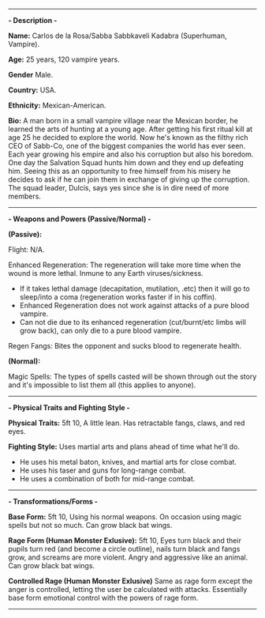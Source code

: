 -----

**- Description -**

**Name:** Carlos de la Rosa/Sabba Sabbkaveli Kadabra (Superhuman, Vampire).

**Age:** 25 years, 120 vampire years.

**Gender** Male.

**Country:** USA.

**Ethnicity:** Mexican-American.

**Bio:** A man born in a small vampire village near the Mexican border, he learned the arts of hunting at a young age. After getting his first ritual kill at age 25 he decided to explore the world. Now he's known as the filthy rich CEO of Sabb-Co, one of the biggest companies the world has ever seen. Each year growing his empire and also his corruption but also his boredom. One day the Salvation Squad hunts him down and they end up defeating him. Seeing this as an opportunity to free himself from his misery he decides to ask if he can join them in exchange of giving up the corruption. The squad leader, Dulcis, says yes since she is in dire need of more members.

-----
**- Weapons and Powers (Passive/Normal) -**

**(Passive):**

Flight: N/A.

Enhanced Regeneration: The regeneration will take more time when the wound is more lethal. Inmune to any Earth viruses/sickness.
  - If it takes lethal damage (decapitation, mutilation, .etc) then it will go to sleep/into a coma (regeneration works faster if in his coffin).
  - Enhanced Regeneration does not work against attacks of a pure blood vampire.
  - Can not die due to its enhanced regeneration (cut/burnt/etc limbs will grow back), can only die to a pure blood vampire.

Regen Fangs: Bites the opponent and sucks blood to regenerate health.

**(Normal):**

Magic Spells: The types of spells casted will be shown through out the story and it's impossible to list them all (this applies to anyone).

-----
**- Physical Traits and Fighting Style -**

**Physical Traits:** 5ft 10, A little lean. Has retractable fangs, claws, and red eyes. 

**Fighting Style:** Uses martial arts and plans ahead of time what he'll do. 
   - He uses his metal baton, knives, and martial arts for close combat. 
   - He uses his taser and guns for long-range combat. 
   - He uses a combination of both for mid-range combat.

-----
**- Transformations/Forms -**

**Base Form:** 5ft 10, Using his normal weapons. On occasion using magic spells but not so much. Can grow black bat wings.

**Rage Form (Human Monster Exlusive):** 5ft 10, Eyes turn black and their pupils turn red (and become a circle outline), nails turn black and fangs grow, and screams are more violent. Angry and aggressive like an animal. Can grow black bat wings. 

**Controlled Rage (Human Monster Exlusive)** Same as rage form except the anger is controlled, letting the user be calculated with attacks. Essentially base form emotional control with the powers of rage form.

-----
